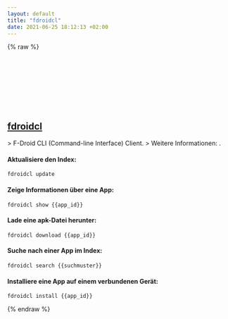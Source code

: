 ```yaml
---
layout: default
title: "fdroidcl"
date: 2021-06-25 18:12:13 +02:00
---
```

{% raw %}
<h2 id="fdroidcl">
  <a href="/de/common/fdroidcl.html">fdroidcl</a> <a href="#fdroidcl"><svg class="icon">
    <use href="/assets/images/unicode_sprite.svg#link" />
  </svg></a>
</h2>
> F-Droid CLI (Command-line Interface) Client.
> Weitere Informationen: <https://github.com/mvdan/fdroidcl>.

#### Aktualisiere den Index:
```shell
fdroidcl update
```
#### Zeige Informationen über eine App:
```shell
fdroidcl show {{app_id}}
```
#### Lade eine apk-Datei herunter:
```shell
fdroidcl download {{app_id}}
```
#### Suche nach einer App im Index:
```shell
fdroidcl search {{suchmuster}}
```
#### Installiere eine App auf einem verbundenen Gerät:
```shell
fdroidcl install {{app_id}}
```
{% endraw %}